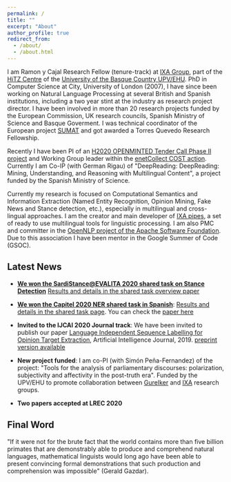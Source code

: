 ```yaml
---
permalink: /
title: ""
excerpt: "About"
author_profile: true
redirect_from:
  - /about/
  - /about.html
---
```



I am Ramon y Cajal Research Fellow (tenure-track) at [IXA Group](http://ixa.eus), part of the [HiTZ Centre](http://hitz.eus) of the [University of the Basque Country UPV/EHU](http://www.ehu.eus). PhD in Computer Science at City, University of London (2007), I have since been working on Natural Language Processing at several British and Spanish institutions, including a two year stint at the industry as research project director. I have been involved in more than 20 research projects funded by the European Commission, UK research councils, Spanish Ministry of Science and Basque Goverment. I was technical coordinator of the European project [SUMAT](http://www.fp7-sumat-project.eu) and got awarded a Torres Quevedo Research Fellowship.

Recently I have been PI of an [H2020 OPENMINTED Tender Call Phase II project](https://openminted.bsc.es/) and Working Group leader within the [enetCollect COST action](https://enetcollect.eurac.edu/). Currently I am Co-IP (with German Rigau) of "DeepReading: DeepReading: Mining, Understanding, and Reasoning with Multilingual Content", a project funded by the Spanish Ministry of Science.

Currently my research is focused on Computational Semantics and Information Extraction (Named Entity Recognition, Opinion Mining, Fake News and Stance detection, etc.), especially in multilingual and cross-lingual approaches. I am the creator and main developer of [IXA pipes](http://ixa2.si.ehu.es/ixa-pipes), a set of ready to use multilingual tools for linguistic processing. I am also PMC and committer in the [OpenNLP project of the Apache Software Foundation](https://opennlp.apache.org/). Due to this association I have been mentor in the Google Summer of Code (GSOC).

## Latest News

+ **[We won the SardiStance@EVALITA 2020 shared task on Stance Detection](http://ceur-ws.org/Vol-2765/paper120.pdf)** [Results and details in the shared task overview paper](http://ceur-ws.org/Vol-2765/paper159.pdf)

+ **[We won the Capitel 2020 NER shared task in Spanish](http://www.ehu.eus/ehusfera/ixa/2020/05/28/2732/)**: [Results and details in the shared task page](https://sites.google.com/view/capitel2020). You can check the [paper here](https://ragerri.github.io/files/ixaera-capitel2020.pdf)

+ **Invited to the IJCAI 2020 Journal track**: We have been invited to publish our paper [Language Independent Sequence Labelling for Opinion Target Extraction](https://doi.org/10.1016/j.artint.2018.12.002), Artificial Intelligence Journal, 2019. [preprint version available](https://ragerri.github.io/files/ijcai2020.pdf)

+ **New project funded**: I am co-PI (with Simón Peña-Fernandez) of the project: "Tools for the analysis of parliamentary discourses: polarization, subjectivity and affectivity in the post-truth era". Funded by the UPV/EHU to promote collaboration between [GureIker](https://www.ehu.eus/en/web/gureiker/home) and [IXA](https://ixa.eus/) research groups.

+ **Two papers accepted at LREC 2020** 

## Final Word

"If it were not for the brute fact that the world contains more than five billion primates that are demonstrably able to produce and comprehend natural languages, mathematical linguists would long ago have been able to present convincing formal demonstrations that such production and comprehension was impossible" (Gerald Gazdar).

